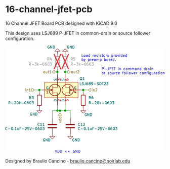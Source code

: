 # 16-channel-jfet-pcb
16 Channel JFET Board PCB designed with KiCAD 9.0

This design uses LSJ689 P-JFET in common-drain or source follower configuration.

![JFET Configuration](img/jfet.svg)

Designed by Braulio Cancino - braulio.cancino@noirlab.edu